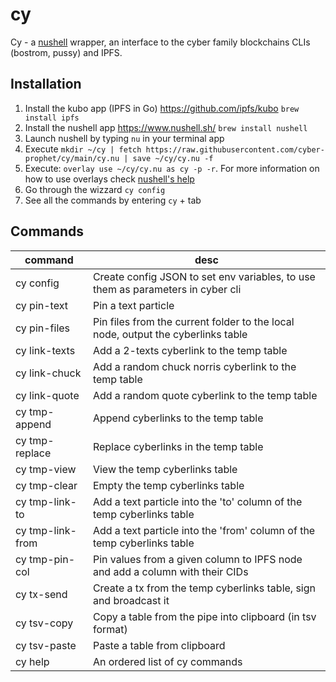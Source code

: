 # cy

Cy - a [nushell](https://www.nushell.sh/) wrapper, an interface to the cyber family blockchains CLIs (bostrom, pussy) and IPFS.

## Installation

1. Install the kubo app (IPFS in Go) https://github.com/ipfs/kubo `brew install ipfs`
2. Install the nushell app https://www.nushell.sh/ `brew install nushell`
3. Launch nushell by typing `nu` in your terminal app
4. Execute `mkdir ~/cy | fetch https://raw.githubusercontent.com/cyber-prophet/cy/main/cy.nu | save ~/cy/cy.nu -f`
5. Execute: `overlay use ~/cy/cy.nu as cy -p -r`. For more information on how to use overlays check [nushell's help](https://www.nushell.sh/book/overlays.html)
6. Go through the wizzard `cy config`
7. See all the commands by entering `cy` + tab

## Commands

| command          | desc                                                                             |
| ---------------- | -------------------------------------------------------------------------------- |
| cy config        | Create config JSON to set env variables, to use them as parameters in cyber cli  |
| cy pin-text      | Pin a text particle                                                              |
| cy pin-files     | Pin files from the current folder to the local node, output the cyberlinks table |
| cy link-texts    | Add a 2-texts cyberlink to the temp table                                        |
| cy link-chuck    | Add a random chuck norris cyberlink to the temp table                            |
| cy link-quote    | Add a random quote cyberlink to the temp table                                   |
| cy tmp-append    | Append cyberlinks to the temp table                                              |
| cy tmp-replace   | Replace cyberlinks in the temp table                                             |
| cy tmp-view      | View the temp cyberlinks table                                                   |
| cy tmp-clear     | Empty the temp cyberlinks table                                                  |
| cy tmp-link-to   | Add a text particle into the 'to' column of the temp cyberlinks table            |
| cy tmp-link-from | Add a text particle into the 'from' column of the temp cyberlinks table          |
| cy tmp-pin-col   | Pin values from a given column to IPFS node and add a column with their CIDs     |
| cy tx-send       | Create a tx from the temp cyberlinks table, sign and broadcast it                |
| cy tsv-copy      | Copy a table from the pipe into clipboard (in tsv format)                        |
| cy tsv-paste     | Paste a table from clipboard                                                     |
| cy help          | An ordered list of cy commands                                                   |
